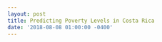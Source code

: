 ```yaml
---
layout: post
title: Predicting Poverty Levels in Costa Rica
date: '2018-08-08 01:00:00 -0400'
---
```


